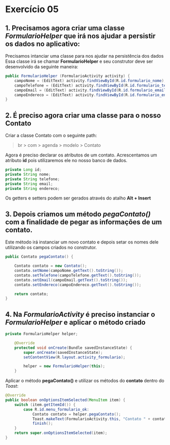 # Exercício 05

## 1. Precisamos agora criar uma classe _FormularioHelper_ que irá nos ajudar a persistir os dados no aplicativo:
Precisamos intanciar uma classe para nos ajudar na persistência dos dados
Essa classe irá se chamar __FormularioHelper__ e seu construtor deve ser desenvolvido da seguinte maneira:
```java
public FormularioHelper (FormularioActivity activity) {
    campoNome = (EditText) activity.findViewById(R.id.formulario_nome);
    campoTelefone = (EditText) activity.findViewById(R.id.formulario_telefone);
    campoEmail = (EditText) activity.findViewById(R.id.formulario_email);
    campoEndereco = (EditText) activity.findViewById(R.id.formulario_endereco);
}
```
## 2. É preciso agora criar uma classe para o nosso Contato
Criar a classe Contato com o seguinte path:
> br > com > agenda > modelo > Contato

Agora é preciso declarar os atributos de um contato. Acrescentamos um atributo __id__ pois utilizaremos ele no nosso
banco de dados.
```java
private Long id;
private String nome;
private String telefone;
private String email;
private String endereco;
```
Os getters e setters podem ser gerados através do atalho __Alt + Insert__

## 3. Depois criamos um método _pegaContato()_ com a finalidade de pegar as informações de um contato.
Este método irá instanciar um novo contato e depois setar os nomes dele utilizando os campos criados no construtor.
```java
public Contato pegaContato() {

    Contato contato = new Contato();
    contato.setNome(campoNome.getText().toString());
    contato.setTelefone(campoTelefone.getText().toString());
    contato.setEmail(campoEmail.getText().toString());
    contato.setEndereco(campoEndereco.getText().toString());

    return contato;
}
```

## 4. Na _FormularioActivity_ é preciso instanciar o _FormularioHelper_ e aplicar o método criado

```java
private FormularioHelper helper;

    @Override
    protected void onCreate(Bundle savedInstanceState) {
        super.onCreate(savedInstanceState);
        setContentView(R.layout.activity_formulario);

        helper = new FormularioHelper(this);
    }
```

Aplicar o método __pegaContato()__ e utilizar os métodos do __contato__ dentro do _Toast_:
```java
@Override
public boolean onOptionsItemSelected(MenuItem item) {
    switch (item.getItemId()) {
        case R.id.menu_formulario_ok:
            Contato contato = helper.pegaContato();
            Toast.makeText(FormularioActivity.this, "Contato " + contato.getNome() + " salvo!", Toast.LENGTH_SHORT).show();
            finish();
    }
    return super.onOptionsItemSelected(item);
}
```
